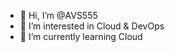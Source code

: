 - 👋 Hi, I’m @AVS555
- 👀 I’m interested in Cloud & DevOps
- 🌱 I’m currently learning Cloud
<!---
AVS555/AVS555 is a ✨ special ✨ repository because its `README.md` (this file) appears on your GitHub profile.
You can click the Preview link to take a look at your changes.
--->
